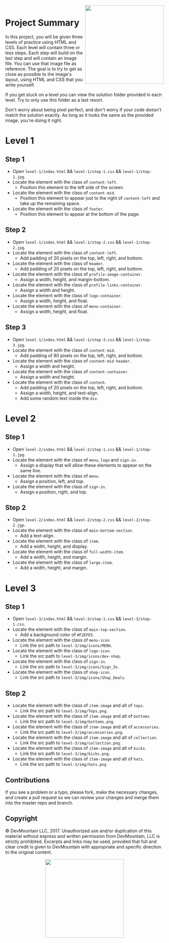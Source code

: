 <img src="https://devmounta.in/img/logowhiteblue.png" width="250" align="right">
 
# Project Summary

In this project, you will be given three levels of practice using HTML and CSS. Each level will contain three or less steps. Each step will build on the last step and will contain an image file. You can use that image file as reference. The goal is to try to get as close as possible to the image's layout, using HTML and CSS that you write yourself.

If you get stuck on a level you can view the solution folder provided in each level. Try to only use this folder as a last resort.

Don't worry about being pixel perfect, and don't worry if your code doesn't match the solution exactly. As long as it looks the same as the provided image, you're doing it right.

# Level 1

## Step 1

* Open `level-1/index.html` && `level-1/step-1.css` && `level-1/step-1.jpg`.
* Locate the element with the class of `content-left`.
  * Position this element to the left side of the screen.
* Locate the element with the class of `content-mid`.
  * Position this element to appear just to the right of `content-left` and take up the remaining space.
* Locate the element with the class of `footer`.
  * Position this element to appear at the bottom of the page.

## Step 2

* Open `level-1/index.html` && `level-1/step-2.css` && `level-1/step-2.jpg`.
* Locate the element with the class of `content-left`.
  * Add padding of 20 pixels on the top, left, right, and bottom.
* Locate the element with the class of `header`.
  * Add padding of 20 pixels on the top, left, right, and bottom.
* Locate the element with the class of `profile-image-container`.
  * Assign a width, height, and margin-bottom.
* Locate the element with the class of `profile-links-container`.
  * Assign a width and height.
* Locate the element with the class of `logo-container`.
  * Assign a width, height, and float.
* Locate the element with the class of `menu-container`.
  * Assign a width, height, and float.

## Step 3

* Open `level-1/index.html` && `level-1/step-3.css` && `level-1/step-3.jpg`.
* Locate the element with the class of `content-mid`.
  * Add padding of 80 pixels on the top, left, right, and bottom.
* Locate the element with the class of `content-mid-header`.
  * Assign a width and height.
* Locate the element with the class of `content-container`.
  * Assign a width and height.
* Locate the element with the class of `content`.
  * Add padding of 20 pixels on the top, left, right, and bottom.
  * Assign a width, height, and text-align.
  * Add some random text inside the `div`.

# Level 2

## Step 1

* Open `level-2/index.html` && `level-2/step-1.css` && `level-1/step-1.jpg`.
* Locate the element with the class of `menu`, `logo` and `sign-in`.
  * Assign a display that will allow these elements to appear on the same line.
* Locate the element with the class of `menu`.
  * Assign a position, left, and top.
* Locate the element with the class of `sign-in`.
  * Assign a position, right, and top.

## Step 2

* Open `level-2/index.html` && `level-2/step-2.css` && `level-2/step-2.jgp`.
* Locate the element with the class of `main-bottom-section`.
  * Add a text-align.
* Locate the element with the class of `item`.
  * Add a width, height, and display.
* Locate the element with the class of `full-width-item`.
  * Add a width, height, and margin.
* Locate the element with the class of `large-item`.
  * Add a width, height, and margin.

# Level 3

## Step 1

* Open `level-3/index.html` && `level-3/step-1.css` && `level-3/step-1.css`.
* Locate the element with the class of `main-top-section`.
  * Add a background color of `#F2EFE5`.
* Locate the element with the class of `menu-icon`.
  * Link the src path to `level-3/img/icons/MENU`.
* Locate the element with the class of `logo-icon`.
  * Link the src path to `level-3/img/icons/dev-shop`.
* Locate the element with the class of `sign-in`.
  * Link the src path to `level-3/img/icons/Sign_In`.
* Locate the element with the class of `shop-icon`.
  * Link the src path to `level-3/img/icons/Shop_Deals`.

## Step 2

* Locate the element with the class of `item-image` and alt of `tops`.
  * Link the src path to `level-3/img/Tops.png`.
* Locate the element with the class of `item-image` and alt of `bottoms`.
  * Link the src path to `level-3/img/bottoms.png`.
* Locate the element with the class of `item-image` and alt of `accessories`.
  * Link the src path to `level-3/img/accessories.png`.
* Locate the element with the class of `item-image` and alt of `collection`.
  * Link the src path to `level-3/img/collection.png`.
* Locate the element with the class of `item-image` and alt of `kicks`.
  * Link the src path to `level-3/img/kicks.png`.
* Locate the element with the class of `item-image` and alt of `hats`.
  * Link the src path to `level-3/img/hats.png`

## Contributions

If you see a problem or a typo, please fork, make the necessary changes, and create a pull request so we can review your changes and merge them into the master repo and branch.

## Copyright

© DevMountain LLC, 2017. Unauthorized use and/or duplication of this material without express and written permission from DevMountain, LLC is strictly prohibited. Excerpts and links may be used, provided that full and clear credit is given to DevMountain with appropriate and specific direction to the original content.

<p align="center">
<img src="https://devmounta.in/img/logowhiteblue.png" width="250">
</p>
